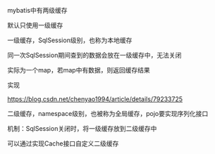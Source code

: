 mybatis中有两级缓存

默认只使用一级缓存



一级缓存，SqlSession级别，也称为本地缓存

同一次SqlSession期间查到的数据会放在一级缓存中，无法关闭

实际为一个map，若map中有数据，则返回缓存结果

实现

https://blog.csdn.net/chenyao1994/article/details/79233725



二级缓存，namespace级别，也被称为全局缓存，pojo要实现序列化接口

机制：SqlSession关闭时，将一级缓存放到二级缓存中



可以通过实现Cache接口自定义二级缓存


